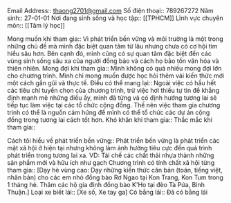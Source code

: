 Email Address:: thaong2701@gmail.com
Số điện thoại:: 789267272
Năm sinh:: 27-01-01
Nơi đang sinh sống và học tập:: [[TPHCM]]
Lĩnh vực chuyên môn:: [[Tâm lý học]]

Mong muốn khi tham gia:: Vì phát triển bền vững và môi trường là một trong những chủ đề mà mình đặc biệt quan tâm từ lâu nhưng chưa có cơ hội tìm hiểu sâu hơn. Bên cạnh đó, mình cũng có sự quan tâm đặc biệt đến các vùng sinh sống sâu xa của người đồng bào và cách họ bảo tồn văn hóa và thiên nhiên.
Mong đợi khi tham gia:: Mình không có quá nhiều mong đợi lớn cho chương trình. Mình chỉ mong muốn được học hỏi thêm vài kiến thức mới một cách gần gũi và thực tế.
Điều có thể mang lại:: Ngoài việc có hầu hết các tiêu chí tuyển chọn của chương trình, trừ việc hơi thiếu tự tin để khẳng định mạnh mẽ những điều ấy, mình đã từng và có định hướng tương lai sẽ tiếp tục làm việc tại các tổ chức cộng đồng. Thế nên việc tham gia chương trình có thể là nguồn cảm hứng để mình có thể tổ chức các dự án cộng đồng trong tương lai cách tốt hơn.
Khó khăn khi tham gia:: 
Thắc mắc khi tham gia:: 

Cách tôi hiểu về phát triển bền vững:: Phát triển bền vững là phát triển các mặt xã hội ở hiện tại nhưng không làm ảnh hưởng tiêu cực đến quá trình phát triển trong tương lai xa.
VD: Tái chế các chất thải nhựa thành những sản phẩm mới và hữu ích như gạch 
Chương trình có tính chất xã hội từng tham gia:: [Dạy hè vùng cao: Dạy những kiến thức căn bản (toán, tiếng việt, nhân bản) cho các em nhỏ đồng bào Rơ Ngao tại Kon Trang, Kon Tum trong 1 tháng hè. 
Thăm các hộ gia đình đồng bào K'Ho tại đèo Tà Pứa, Bình Thuận.]
Loại xe biết lái:: [Xe số, Xe tay ga]
Có bằng lái:: Đã có bằng lái
